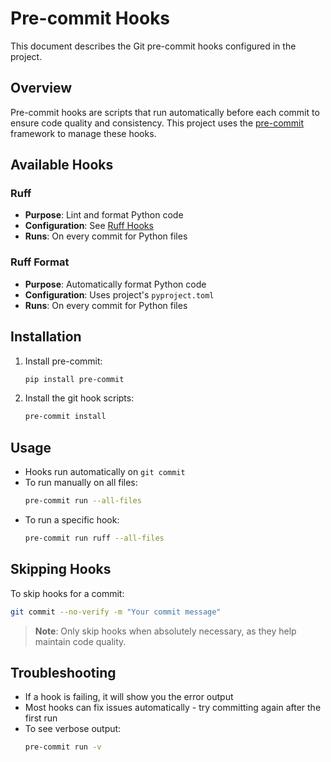 # Pre-commit Hooks

This document describes the Git pre-commit hooks configured in the project.

## Overview

Pre-commit hooks are scripts that run automatically before each commit to ensure code quality and consistency. This project uses the [pre-commit](https://pre-commit.com/) framework to manage these hooks.

## Available Hooks

### Ruff

- **Purpose**: Lint and format Python code
- **Configuration**: See [Ruff Hooks](./ruff.md)
- **Runs**: On every commit for Python files

### Ruff Format

- **Purpose**: Automatically format Python code
- **Configuration**: Uses project's `pyproject.toml`
- **Runs**: On every commit for Python files

## Installation

1. Install pre-commit:
   ```bash
   pip install pre-commit
   ```

2. Install the git hook scripts:
   ```bash
   pre-commit install
   ```

## Usage

- Hooks run automatically on `git commit`
- To run manually on all files:
  ```bash
  pre-commit run --all-files
  ```
- To run a specific hook:
  ```bash
  pre-commit run ruff --all-files
  ```

## Skipping Hooks

To skip hooks for a commit:
```bash
git commit --no-verify -m "Your commit message"
```

> **Note**: Only skip hooks when absolutely necessary, as they help maintain code quality.

## Troubleshooting

- If a hook is failing, it will show you the error output
- Most hooks can fix issues automatically - try committing again after the first run
- To see verbose output:
  ```bash
  pre-commit run -v
  ```
